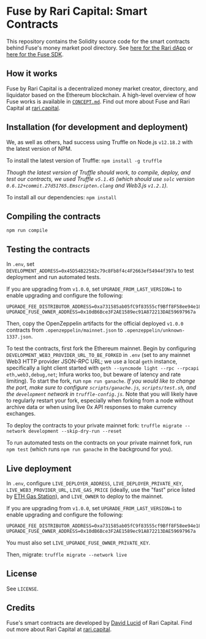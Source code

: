 # Fuse by Rari Capital: Smart Contracts

This repository contains the Solidity source code for the smart contracts behind Fuse's money market pool directory. See [here for the Rari dApp](https://github.com/Rari-Capital/rari-dapp) or [here for the Fuse SDK](https://github.com/Rari-Capital/rari-dApp/tree/master/src/fuse-sdk).

## How it works

Fuse by Rari Capital is a decentralized money market creator, directory, and liquidator based on the Ethereum blockchain. A high-level overview of how Fuse works is available in [`CONCEPT.md`](CONCEPT.md). Find out more about Fuse and Rari Capital at [rari.capital](https://rari.capital).

## Installation (for development and deployment)

We, as well as others, had success using Truffle on Node.js `v12.18.2` with the latest version of NPM.

To install the latest version of Truffle: `npm install -g truffle`

*Though the latest version of Truffle should work, to compile, deploy, and test our contracts, we used Truffle `v5.1.45` (which should use `solc` version `0.6.12+commit.27d51765.Emscripten.clang` and Web3.js `v1.2.1`).*

To install all our dependencies: `npm install`

## Compiling the contracts

`npm run compile`

## Testing the contracts

In `.env`, set `DEVELOPMENT_ADDRESS=0x45D54B22582c79c8Fb8f4c4F2663ef54944f397a` to test deployment and run automated tests.

If you are upgrading from `v1.0.0`, set `UPGRADE_FROM_LAST_VERSION=1` to enable upgrading and configure the following:

    UPGRADE_FEE_DISTRIBUTOR_ADDRESS=0xa731585ab05fC9f83555cf9Bff8F58ee94e18F85
    UPGRADE_FUSE_OWNER_ADDRESS=0x10dB6Bce3F2AE1589ec91A872213DAE59697967a

Then, copy the OpenZeppelin artifacts for the official deployed `v1.0.0` contracts from `.openzeppelin/mainnet.json` to `.openzeppelin/unknown-1337.json`.

To test the contracts, first fork the Ethereum mainnet. Begin by configuring `DEVELOPMENT_WEB3_PROVIDER_URL_TO_BE_FORKED` in `.env` (set to any mainnet Web3 HTTP provider JSON-RPC URL; we use a local `geth` instance, specifically a light client started with `geth --syncmode light --rpc --rpcapi eth,web3,debug,net`; Infura works too, but beware of latency and rate limiting). To start the fork, run `npm run ganache`. *If you would like to change the port, make sure to configure `scripts/ganache.js`, `scripts/test.sh`, and the `development` network in `truffle-config.js`.* Note that you will likely have to regularly restart your fork, especially when forking from a node without archive data or when using live 0x API responses to make currency exchanges.

To deploy the contracts to your private mainnet fork: `truffle migrate --network development --skip-dry-run --reset`

To run automated tests on the contracts on your private mainnet fork, run `npm test` (which runs `npm run ganache` in the background for you).

## Live deployment

In `.env`, configure `LIVE_DEPLOYER_ADDRESS`, `LIVE_DEPLOYER_PRIVATE_KEY`, `LIVE_WEB3_PROVIDER_URL`, `LIVE_GAS_PRICE` (ideally, use the "fast" price listed by [ETH Gas Station](https://www.ethgasstation.info/)), and `LIVE_OWNER` to deploy to the mainnet.

If you are upgrading from `v1.0.0`, set `UPGRADE_FROM_LAST_VERSION=1` to enable upgrading and configure the following:

    UPGRADE_FEE_DISTRIBUTOR_ADDRESS=0xa731585ab05fC9f83555cf9Bff8F58ee94e18F85
    UPGRADE_FUSE_OWNER_ADDRESS=0x10dB6Bce3F2AE1589ec91A872213DAE59697967a

You must also set `LIVE_UPGRADE_FUSE_OWNER_PRIVATE_KEY`.

Then, migrate: `truffle migrate --network live`

## License

See `LICENSE`.

## Credits

Fuse's smart contracts are developed by [David Lucid](https://github.com/davidlucid) of Rari Capital. Find out more about Rari Capital at [rari.capital](https://rari.capital).
